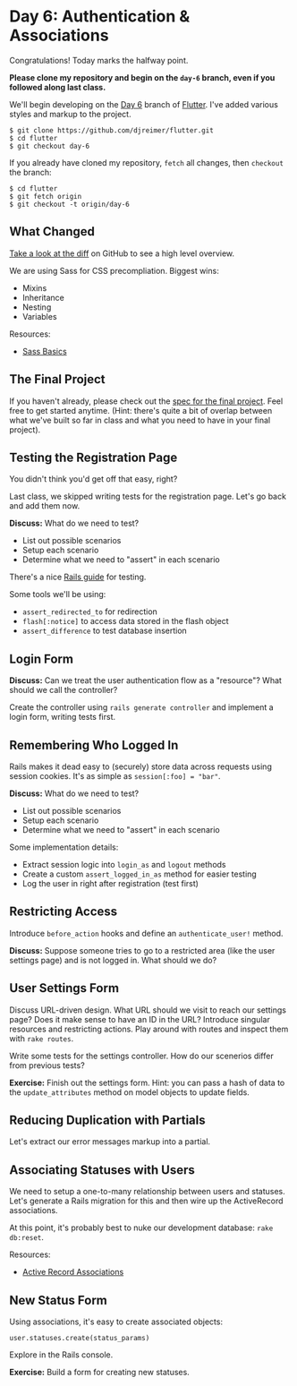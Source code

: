 # Day 6: Authentication & Associations

Congratulations! Today marks the halfway point.

**Please clone my repository and begin on the `day-6` branch, even if you followed along last class.**

We'll begin developing on the [Day 6](https://github.com/djreimer/flutter/tree/day-6) branch of [Flutter](https://github.com/djreimer/flutter). I've added various styles and markup to the project.

    $ git clone https://github.com/djreimer/flutter.git
    $ cd flutter
    $ git checkout day-6

If you already have cloned my repository, `fetch` all changes, then `checkout` the branch:

    $ cd flutter
    $ git fetch origin
    $ git checkout -t origin/day-6

## What Changed

[Take a look at the diff](https://github.com/djreimer/flutter/compare/day-5...day-6) on GitHub to see a high level overview.

We are using Sass for CSS precompliation. Biggest wins:

- Mixins
- Inheritance
- Nesting
- Variables

Resources:

- [Sass Basics](http://sass-lang.com/guide)

## The Final Project

If you haven't already, please check out the [spec for the final project](https://github.com/djreimer/geekwise-rails/blob/master/final-project/spec.md). Feel free to get started anytime. (Hint: there's quite a bit of overlap between what we've built so far in class and what you need to have in your final project).

## Testing the Registration Page

You didn't think you'd get off that easy, right?

Last class, we skipped writing tests for the registration page. Let's go back and add them now.

**Discuss:** What do we need to test?

- List out possible scenarios
- Setup each scenario
- Determine what we need to "assert" in each scenario

There's a nice [Rails guide](http://guides.rubyonrails.org/testing.html#functional-tests-for-your-controllers) for testing.

Some tools we'll be using:

- `assert_redirected_to` for redirection
- `flash[:notice]` to access data stored in the flash object
- `assert_difference` to test database insertion

## Login Form

**Discuss:** Can we treat the user authentication flow as a "resource"? What should we call the controller?

Create the controller using `rails generate controller` and implement a login form, writing tests first.

## Remembering Who Logged In

Rails makes it dead easy to (securely) store data across requests using session cookies. It's as simple as `session[:foo] = "bar"`.

**Discuss:** What do we need to test?

- List out possible scenarios
- Setup each scenario
- Determine what we need to "assert" in each scenario

Some implementation details:

- Extract session logic into `login_as` and `logout` methods
- Create a custom `assert_logged_in_as` method for easier testing
- Log the user in right after registration (test first)

## Restricting Access

Introduce `before_action` hooks and define an `authenticate_user!` method.

**Discuss:** Suppose someone tries to go to a restricted area (like the user settings page) and is not logged in. What should we do?

## User Settings Form

Discuss URL-driven design. What URL should we visit to reach our settings page? Does it make sense to have an ID in the URL? Introduce singular resources and restricting actions. Play around with routes and inspect them with `rake routes`.

Write some tests for the settings controller. How do our scenerios differ from previous tests?

**Exercise:** Finish out the settings form. Hint: you can pass a hash of data to the `update_attributes` method on model objects to update fields.

## Reducing Duplication with Partials

Let's extract our error messages markup into a partial.

## Associating Statuses with Users

We need to setup a one-to-many relationship between users and statuses. Let's generate a Rails migration for this and then wire up the ActiveRecord associations.

At this point, it's probably best to nuke our development database: `rake db:reset`.

Resources:

- [Active Record Associations](http://guides.rubyonrails.org/association_basics.html)

## New Status Form

Using associations, it's easy to create associated objects:

    user.statuses.create(status_params)

Explore in the Rails console.

**Exercise:** Build a form for creating new statuses.
